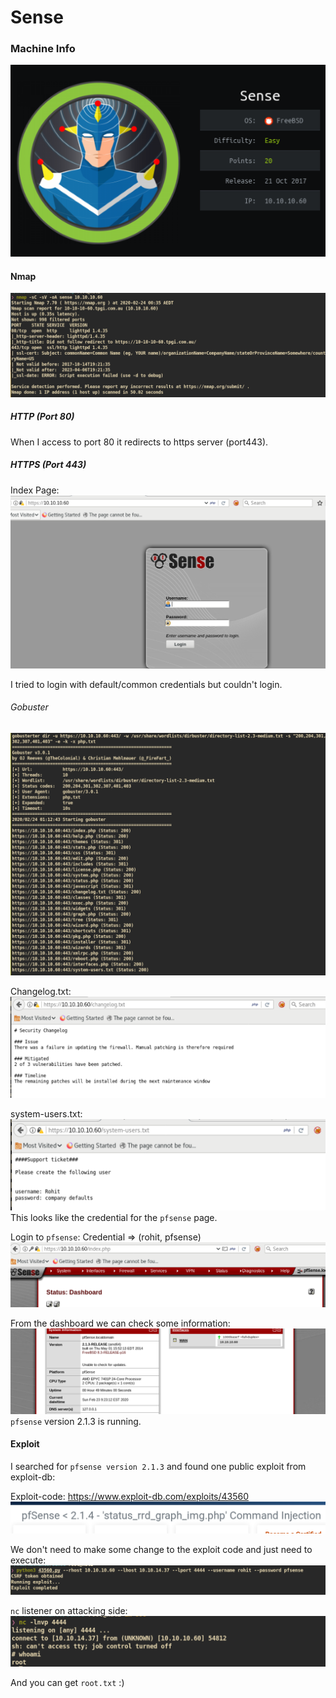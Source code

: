 # Sense

### Machine Info
![](screenshots/machine.png)

#### Nmap
![](screenshots/nmap.png)

##### HTTP (Port 80)
When I access to port 80 it redirects to https server (port443).

##### HTTPS (Port 443)
Index Page:
![](screenshots/index.png)

I tried to login with default/common credentials but couldn't login.

###### Gobuster
![](screenshots/gobuster.png)


Changelog.txt:
![](screenshots/changelog.png)


system-users.txt:
![](screenshots/system-users.png)
This looks like the credential for the `pfsense` page.


Login to `pfsense`:
Credential => (rohit, pfsense)
![](screenshots/pfsense-login.png)


From the dashboard we can check some information:
![](screenshots/info.png)
`pfsense` version 2.1.3 is running.


#### Exploit

I searched for `pfsense version 2.1.3` and found one public exploit from exploit-db:

Exploit-code: []()https://www.exploit-db.com/exploits/43560
![](screenshots/pfsense-exploit.png)

We don't need to make some change to the exploit code and just need to execute:
![](screenshots/exploit.png)

`nc` listener on attacking side:
![](screenshots/root_shell.png)

And you can get `root.txt` :)
